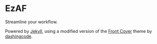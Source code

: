 # EzAF

Streamline your workflow.

Powered by [Jekyll](https://jekyllrb.com), using a modified version of the
[Front Cover](https://github.com/dashingcode/front-cover) theme by
[dashingcode](https://github.com/dashingcode).
